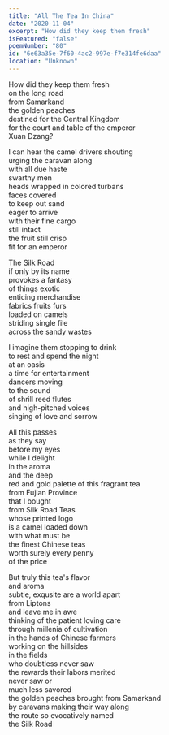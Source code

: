 ```yaml
---
title: "All The Tea In China"
date: "2020-11-04"
excerpt: "How did they keep them fresh"
isFeatured: "false"
poemNumber: "80"
id: "6e63a35e-7f60-4ac2-997e-f7e314fe6daa"
location: "Unknown"
---
```


How did they keep them fresh  
on the long road  
from Samarkand  
the golden peaches  
destined for the Central Kingdom  
for the court and table of the emperor  
Xuan Dzang?

I can hear the camel drivers shouting  
urging the caravan along  
with all due haste  
swarthy men  
heads wrapped in colored turbans  
faces covered  
to keep out sand  
eager to arrive  
with their fine cargo  
still intact  
the fruit still crisp  
fit for an emperor

The Silk Road  
if only by its name  
provokes a fantasy  
of things exotic  
enticing merchandise  
fabrics fruits furs  
loaded on camels  
striding single file  
across the sandy wastes

I imagine them stopping to drink  
to rest and spend the night  
at an oasis  
a time for entertainment  
dancers moving  
to the sound  
of shrill reed flutes  
and high-pitched voices  
singing of love and sorrow

All this passes  
as they say  
before my eyes  
while I delight  
in the aroma  
and the deep  
red and gold palette of this fragrant tea  
from Fujian Province  
that I bought  
from Silk Road Teas  
whose printed logo  
is a camel loaded down  
with what must be  
the finest Chinese teas  
worth surely every penny  
of the price

But truly this tea's flavor  
and aroma  
subtle, exqusite are a world apart  
from Liptons  
and leave me in awe  
thinking of the patient loving care  
through millenia of cultivation  
in the hands of Chinese farmers  
working on the hillsides  
in the fields  
who doubtless never saw  
the rewards their labors merited  
never saw or  
much less savored  
the golden peaches brought from Samarkand  
by caravans making their way along  
the route so evocatively named  
the Silk Road
